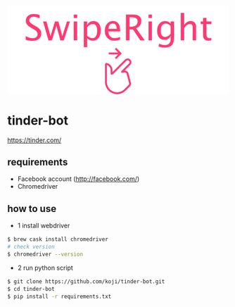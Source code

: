 ![image](https://github.com/koji/tinder-bot/blob/master/image/logo.png)
# tinder-bot
https://tinder.com/

## requirements
* Facebook account (http://facebook.com/) 
* Chromedriver

## how to use
* 1 install webdriver
```zsh
$ brew cask install chromedriver
# check version
$ chromedriver --version
```

* 2 run python script
```zsh
$ git clone https://github.com/koji/tinder-bot.git
$ cd tinder-bot
$ pip install -r requirements.txt
```
